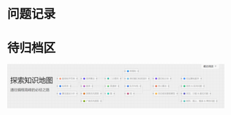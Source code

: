 # 问题记录



# 待归档区

![image-20230928170423639](assets/C2-Algorithm.assets/image-20230928170423639.png)